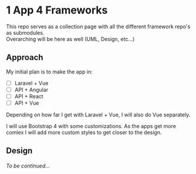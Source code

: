 # 1 App 4 Frameworks
This repo serves as a collection page with all the different framework repo's as submodules.\
Overarching will be here as well (UML, Design, etc...)


## Approach
My initial plan is to make the app in:

- [ ] Laravel + Vue
- [ ] API + Angular
- [ ] API + React
- [ ] API + Vue

Depending on how far I get with Laravel + Vue, I will also do Vue separately.

I will use Bootstrap 4 with some customizations. As the apps get more comlex I will add more custom styles to get closer to the design.

## Design
###### To be continued...
